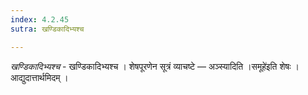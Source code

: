```yaml
---
index: 4.2.45
sutra: खण्डिकादिभ्यश्च

---
```

_खण्डिकादिभ्यश्च_ - खण्डिकादिभ्यश्च । शेषपूरणेन सूत्रं व्याचष्टे — अञ्स्यादिति ।समूहे॑इति शेषः । आद्युदात्तार्थमिदम् ।